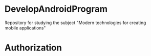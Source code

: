 # DevelopAndroidProgram
Repository for studying the subject "Modern technologies for creating mobile applications"

# Authorization
